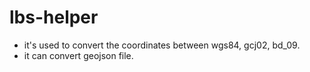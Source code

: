 # lbs-helper

- it's used to convert the coordinates between wgs84, gcj02, bd_09.
- it can convert geojson file.
